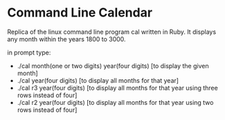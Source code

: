 Command Line Calendar
====================

Replica of the linux command line program cal written in Ruby. It displays any month within the years
1800 to 3000.

in prompt type: 
- ./cal month(one or two digits) year(four digits) [to display the given month]
- ./cal year(four digits) [to display all months for that year]
- ./cal r3 year(four digits) [to display all months for that year using three rows instead of four]
- ./cal r2 year(four digits) [to display all months for that year using two rows instead of four]
